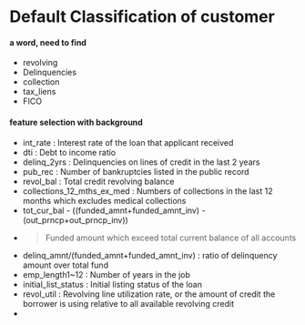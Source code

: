 # Default Classification of customer

#### a word, need to find
- revolving
- Delinquencies
- collection
- tax_liens
- FICO
#### feature selection with background

- int_rate : Interest rate of the loan that applicant received 
- dti : Debt to income ratio
- delinq_2yrs : Delinquencies on lines of credit in the last 2 years
- pub_rec : Number of bankruptcies listed in the public record
- revol_bal : Total credit revolving balance
- collections_12_mths_ex_med : Numbers of collections in the last 12 months which excludes medical collections
- tot_cur_bal - ((funded_amnt+funded_amnt_inv) - (out_prncp+out_prncp_inv))
- > Funded amount which exceed total current balance of all accounts
- delinq_amnt/(funded_amnt+funded_amnt_inv) : ratio of delinquency amount over total fund
- emp_length1~12 : Number of years in the job
- initial_list_status : Initial listing status of the loan
- revol_util : Revolving line utilization rate, or the amount of credit the borrower is using relative to all available revolving credit
- 
